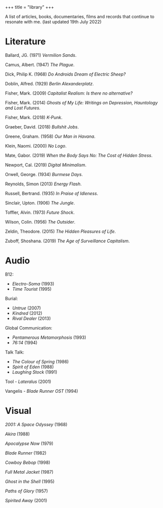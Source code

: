 +++
title = "library"
+++

A list of articles, books, documentaries, films and records that continue to resonate with me. (last updated 19th July 2022)

# Literature

Ballard, JG. (1971) *Vermilion Sands*. 

Camus, Albert. (1947) *The Plague*. 

Dick, Philip K. (1968) *Do Androids Dream of Electric Sheep?* 

Doblin, Alfred. (1929) *Berlin Alexanderplatz*. 

Fisher, Mark. (2009) *Capitalist Realism: Is there no alternative?* 

Fisher, Mark. (2014) *Ghosts of My Life: Writings on Depression, Hauntology and Lost Futures*. 

Fisher, Mark. (2018) *K-Punk*. 

Graeber, David. (2018) *Bullshit Jobs*.

Greene, Graham. (1958) *Our Man in Havana*. 

Klein, Naomi. (2000) *No Logo*. 

Mate, Gabor. (2019) *When the Body Says No: The Cost of Hidden Stress*. 

Newport, Cal. (2019) *Digital Minimalism*. 

Orwell, George. (1934) *Burmese Days*. 

Reynolds, Simon (2013) *Energy Flash*. 

Russell, Bertrand. (1935) *In Praise of Idleness*. 

Sinclair, Upton. (1906) *The Jungle*. 

Toffler, Alvin. (1973) *Future Shock*. 

Wilson, Colin. (1956) *The Outsider*. 

Zeldin, Theodore. (2015) *The Hidden Pleasures of Life*. 

Zuboff, Shoshana. (2019) *The Age of Surveillance Capitalism*. 

# Audio

B12:

* *Electro-Soma* (1993)
* *Time Tourist* (1995) 

Burial:
* *Untrue* (2007) 
* *Kindred* (2012) 
* *Rival Dealer* (2013) 

Global Communication:
* *Pentamerous Metamorphosis* (1993) 
* *76:14* (1994) 

Talk Talk:
* *The Colour of Spring* (1986)
* *Spirit of Eden* (1988)
* *Laughing Stock* (1991)

Tool - *Lateralus* (2001) 

Vangelis - *Blade Runner OST* (1994) 


# Visual

*2001: A Space Odyssey* (1968)

*Akira* (1988)

*Apocalypse Now* (1979)

*Blade Runner* (1982)

*Cowboy Bebop* (1998)

*Full Metal Jacket* (1987)

*Ghost in the Shell* (1995)

*Paths of Glory* (1957)

*Spirited Away* (2001)